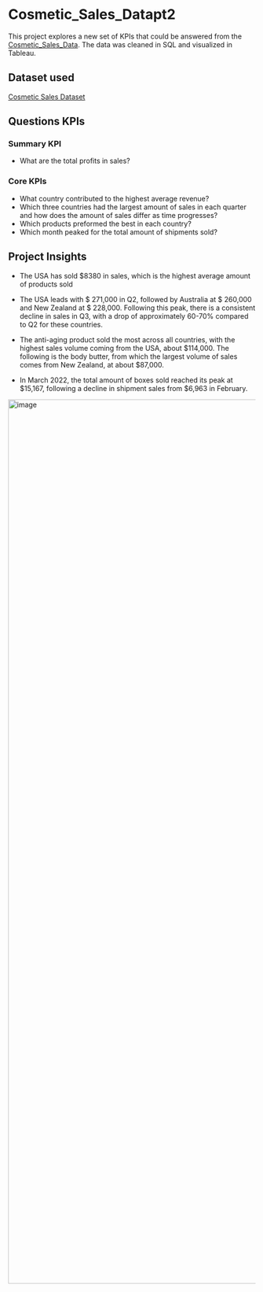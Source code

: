 # Cosmetic_Sales_Datapt2
This project explores a new set of KPIs that could be answered from the <a href="https://github.com/DigitallyDeja/Cosmetic_Sales_Data">Cosmetic_Sales_Data</a>. The data was cleaned in SQL and visualized in Tableau.

## Dataset used 
<a target="_blank" href="https://www.kaggle.com/datasets/atharvasoundankar/cosmetics-and-skincare-product-sales-data-2022">Cosmetic Sales Dataset</a>

## Questions KPIs
### Summary KPI 
- What are the total profits in sales?

### Core KPIs
- What country contributed to the highest average revenue?
- Which three countries had the largest amount of sales in each quarter and how does the amount of sales differ as time progresses?
- Which products preformed the best in each country?
- Which month peaked for the total amount of shipments sold?

## Project Insights
- The USA has sold $8380 in sales, which is the highest average amount of products sold

- The USA leads with $ 271,000 in Q2, followed by Australia at $ 260,000 and New Zealand at $ 228,000. Following this peak, there is a consistent decline in sales in Q3, with a drop of approximately 60-70% compared to Q2 for these countries.

- The anti-aging product sold the most across all countries, with the highest sales volume coming from the USA, about $114,000. The following is the body butter, from which the largest volume of sales comes from New Zealand, at about $87,000.

- In March 2022, the total amount of boxes sold reached its peak at $15,167, following a decline in shipment sales from $6,963 in February.


 <img width="2598" height="1798" alt="image" src="https://github.com/user-attachments/assets/014ed039-74aa-47e6-bb10-1147583d83d0" />
